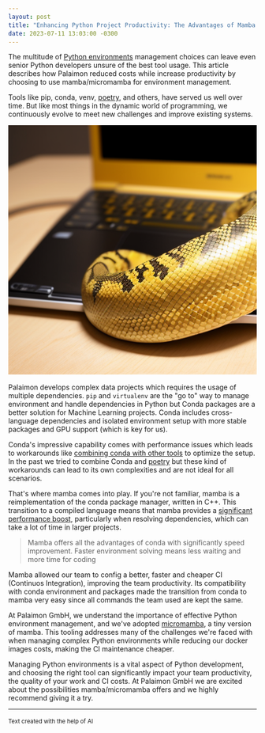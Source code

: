 ```yaml
---
layout: post
title: "Enhancing Python Project Productivity: The Advantages of Mamba for Environment Management"
date: 2023-07-11 13:03:00 -0300
---
```


The multitude of
[Python environments](https://packaging.python.org/en/latest/glossary/#term-Virtual-Environment) 
management choices can leave even senior Python developers unsure of the best tool usage.
This article describes how Palaimon reduced costs while increase productivity by choosing to use mamba/micromamba 
for environment management.

Tools like pip, conda, venv, [poetry](https://python-poetry.org/), and others, have served us well over time. 
But like most things in the dynamic world of programming, we continuously evolve to meet new challenges and improve 
existing systems.

![Image create with help from stable diffusion model Deliberate V2](/assets/snake-and-computer.png)

Palaimon develops complex data projects which requires the usage of multiple dependencies. `pip` and `virtualenv` are the "go to" 
way to manage environment and handle dependencies in Python but Conda packages are a better solution for Machine Learning projects. 
Conda includes cross-language dependencies and isolated environment setup with more stable packages and GPU support (which is key for us). 

Conda's impressive capability comes with performance issues which leads to workarounds like 
[combining conda with other tools]((https://ealizadeh.com/blog/guide-to-python-env-pkg-dependency-using-conda-poetry#the-proposed-setup))
to optimize the setup. In the past we tried to combine Conda and [poetry](https://python-poetry.org/) but these kind of workarounds can lead 
to its own complexities and are not ideal for all scenarios.

That's where mamba comes into play. If you're not familiar, mamba is a reimplementation of the conda package manager, written in C++. 
This transition to a compiled language means that mamba provides a 
[significant performance boost](https://pythonspeed.com/articles/faster-conda-install/), particularly when resolving 
dependencies, which can take a lot of time in larger projects.

> Mamba offers all the advantages of conda with significantly speed improvement. Faster environment solving means less  waiting and more time for coding

Mamba allowed our team to config a better, faster and cheaper CI (Continuos Integration), improving the team productivity. 
Its compatibility with conda environment and packages made the transition from conda to mamba very easy since all commands 
the team used are kept the same.

At Palaimon GmbH, we understand the importance of effective Python environment management, and we've adopted 
[micromamba](https://mamba.readthedocs.io/en/latest/user_guide/micromamba.html), a tiny version of mamba. This tooling 
addresses many of the challenges we're faced with when managing complex Python environments while reducing our docker images costs, 
making the CI maintenance cheaper. 

Managing Python environments is a vital aspect of Python development, and choosing the right tool can significantly impact 
your team productivity, the quality of your work and CI costs. At Palaimon GmbH we are excited about the possibilities 
mamba/micromamba offers and we highly recommend giving it a try.

<hr>

<small>
Text created with the help of AI
</small>



